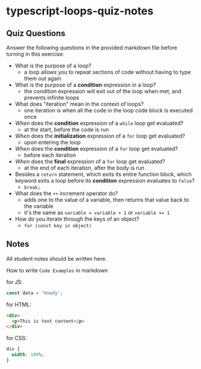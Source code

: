 # typescript-loops-quiz-notes

## Quiz Questions

Answer the following questions in the provided markdown file before turning in this exercise:

- What is the purpose of a loop?
  - a loop allows you to repeat sections of code without having to type them out again
- What is the purpose of a **condition** expression in a loop?
  - the condition expression will exit out of the loop when met, and prevents infinite loops
- What does "iteration" mean in the context of loops?
  - one iteration is when all the code in the loop code block is executed once
- _When_ does the **condition** expression of a `while` loop get evaluated?
  - at the start, before the code is run
- _When_ does the **initialization** expression of a `for` loop get evaluated?
  - upon entering the loop
- _When_ does the **condition** expression of a `for` loop get evaluated?
  - before each iteration
- _When_ does the **final** expression of a `for` loop get evaluated?
  - at the end of each iteration, after the body is run
- Besides a `return` statement, which exits its entire function block, which keyword exits a loop before its **condition** expression evaluates to `false`?
  - `break;`
- What does the `++` increment operator do?
  - adds one to the value of a variable, then returns that value back to the variable
  - it's the same as `variable = variable + 1` or `variable += 1`
- How do you iterate through the keys of an object?
  - `for (const key in object)`

## Notes

All student notes should be written here.

How to write `Code Examples` in markdown

for JS:

```javascript
const data = 'Howdy';
```

for HTML:

```html
<div>
  <p>This is text content</p>
</div>
```

for CSS:

```css
div {
  width: 100%;
}
```
